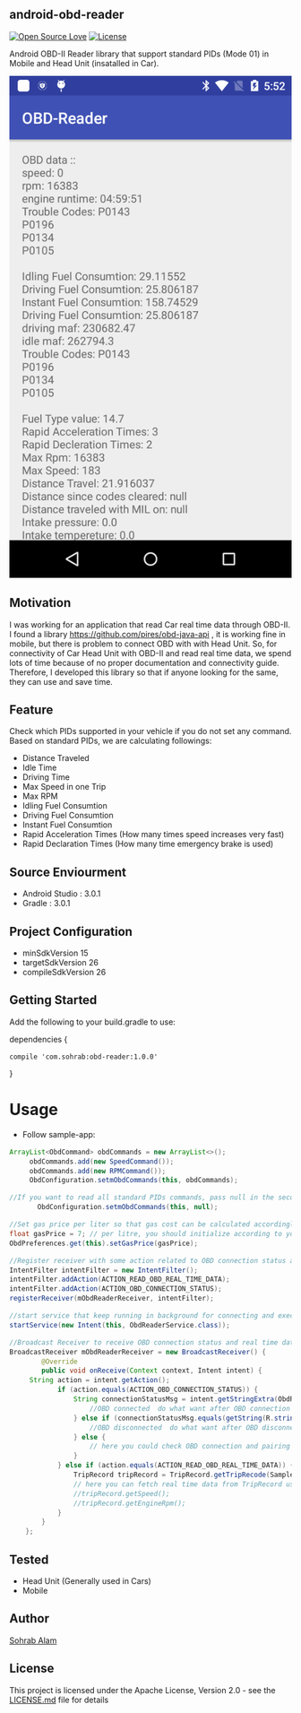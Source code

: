 ## android-obd-reader

[![Open Source Love](https://badges.frapsoft.com/os/v2/open-source.svg?v=103)](https://github.com/md-sohrab-alam/android-obd-reader) 
[![License](https://img.shields.io/badge/license-Apache%202.0-blue.svg)](https://github.com/md-sohrab-alam/android-obd-reader/blob/master/LICENSE)

Android OBD-II Reader library that support standard PIDs (Mode 01) in Mobile and Head Unit (insatalled in Car). 

![screenshot](/PidsValuesScreenShort.png)

## Motivation
I was working for an application that read Car real time data through OBD-II. I found a library https://github.com/pires/obd-java-api , it is working fine in mobile, but there is problem to connect OBD with with Head Unit. So, for connectivity of Car Head Unit with OBD-II and read real time data, we spend lots of time because of no proper documentation and connectivity guide. Therefore, I developed this library so that if anyone looking for the same, they can use and save time.

## Feature
Check which PIDs supported in your vehicle if you do not set any command.
Based on standard PIDs, we are calculating followings:

* Distance Traveled 
* Idle Time
* Driving Time
* Max Speed in one Trip
* Max RPM 
* Idling Fuel Consumtion
* Driving Fuel Consumtion
* Instant Fuel Consumtion
* Rapid Acceleration Times (How many times speed increases very fast)
* Rapid Declaration Times (How many time emergency brake is used)

## Source Enviourment

* Android Studio : 3.0.1
* Gradle : 3.0.1

## Project Configuration

* minSdkVersion 15
* targetSdkVersion 26
* compileSdkVersion 26

## Getting Started
Add the following to your build.gradle to use:  

dependencies {

    compile 'com.sohrab:obd-reader:1.0.0'
    
}

# Usage

   * Follow sample-app:   
   ``` java
   ArrayList<ObdCommand> obdCommands = new ArrayList<>();
        obdCommands.add(new SpeedCommand());
        obdCommands.add(new RPMCommand());
        ObdConfiguration.setmObdCommands(this, obdCommands);
```

 ``` java
//If you want to read all standard PIDs commands, pass null in the second argument like        
        ObdConfiguration.setmObdCommands(this, null);
```      

``` java
//Set gas price per liter so that gas cost can be calculated accordingly. Default is 7 $/l
float gasPrice = 7; // per litre, you should initialize according to your requirement.
ObdPreferences.get(this).setGasPrice(gasPrice);
```

 ``` java
//Register receiver with some action related to OBD connection status and read PID values
IntentFilter intentFilter = new IntentFilter();
intentFilter.addAction(ACTION_READ_OBD_REAL_TIME_DATA);
intentFilter.addAction(ACTION_OBD_CONNECTION_STATUS);
registerReceiver(mObdReaderReceiver, intentFilter);
```
 
 ``` java
//start service that keep running in background for connecting and execute command until you stop
startService(new Intent(this, ObdReaderService.class));
```

``` java
//Broadcast Receiver to receive OBD connection status and real time data
BroadcastReceiver mObdReaderReceiver = new BroadcastReceiver() {
        @Override
        public void onReceive(Context context, Intent intent) {            
	 String action = intent.getAction();
            if (action.equals(ACTION_OBD_CONNECTION_STATUS)) {
                String connectionStatusMsg = intent.getStringExtra(ObdReaderService.INTENT_OBD_EXTRA_DATA);                                             if (connectionStatusMsg.equals(getString(R.string.obd_connected))) {
                    //OBD connected  do what want after OBD connection
                } else if (connectionStatusMsg.equals(getString(R.string.connect_lost))) {
                    //OBD disconnected  do what want after OBD disconnection
                } else {
                    // here you could check OBD connection and pairing status
                }
            } else if (action.equals(ACTION_READ_OBD_REAL_TIME_DATA)) {
                TripRecord tripRecord = TripRecord.getTripRecode(SampleActivity.this);                
                // here you can fetch real time data from TripRecord using getter methods like
                //tripRecord.getSpeed();
                //tripRecord.getEngineRpm();
            }
        }
    };	
 ```
 
## Tested

* Head Unit (Generally used in Cars)
* Mobile 

## Author

[Sohrab Alam](https://www.linkedin.com/in/sohrab-alam-8105474b)


## License

This project is licensed under the Apache License, Version 2.0 - see the [LICENSE.md](LICENSE.md) file for details

  
